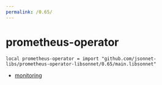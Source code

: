 ```yaml
---
permalink: /0.65/
---
```


# prometheus-operator

```jsonnet
local prometheus-operator = import "github.com/jsonnet-libs/prometheus-operator-libsonnet/0.65/main.libsonnet"
```



* [monitoring](monitoring/index.md)